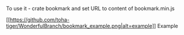 To use it - crate bookmark and set URL to content of bookmark.min.js

[[https://github.com/toha-tiger/WonderfulBranch/bookmark_example.png|alt=example]]
 Example
